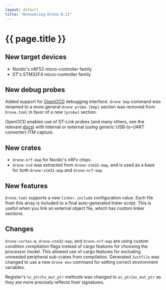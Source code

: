 ```yaml
---
layout: default
title: "Announcing Drone 0.11"
---
```


# {{ page.title }}

## New target devices

- Nordic's nRF52 micro-controller family
- ST's STM32F4 micro-controller family

## New debug probes

Added support for [OpenOCD](http://openocd.org/) debugging interface. `drone
bmp` command was renamed to a more general `drone probe`. `[bmp]` section was
removed from `Drone.toml` in favor of a new `[probe]` section.

OpenOCD enables use of ST-Link probes (and many others, see the relevant
[docs](http://openocd.org/supported-jtag-interfaces/)) with internal or external
(using generic USB-to-UART converter) ITM capture.

## New crates

- `drone-nrf-map` for Nordic's nRFx chips
- `drone-svd` was extracted from `drone-stm32-map`, and is used as a base for
  both `drone-stm32-map` and `drone-nrf-map`

## New features

`Drone.toml` supports a new `linker.include` configuration value. Each file from
this array is included to a final auto-generated linker script. This is useful
when you link an external object file, which has custom linker sections.

## Changes

`drone-cortex-m`, `drone-stm32-map`, and `drone-nrf-map` are using custom
condition compilation flags instead of cargo features for choosing the processor
model. This allowed use of cargo features for excluding unneeded peripheral
sub-crates from compilation. Generated `Justfile` was changed to use a new
`drone env` command for setting correct environment variables.

Register's `to_ptr`/`to_mut_ptr` methods was changed to `as_ptr`/`as_mut_ptr` as
they are more precisely reflects their signatures.

